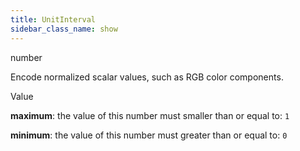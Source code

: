 ```yaml
---
title: UnitInterval
sidebar_class_name: show
---
```


<div className="section-type">

<div className="badge-type">number</div>

</div>

Encode normalized scalar values, such as RGB color components.

<div className="property-item">

Value

<div className="value-description">

**maximum**: the value of this number must smaller than or equal to: `1`

**minimum**: the value of this number must greater than or equal to: `0`

</div>

</div>
